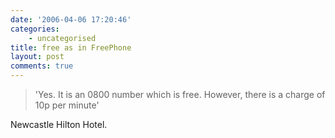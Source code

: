 ```yaml
---
date: '2006-04-06 17:20:46'
categories:
    - uncategorised
title: free as in FreePhone
layout: post
comments: true
---
```

> 'Yes. It is an 0800 number which is free. However, there is a charge
> of 10p per minute'

Newcastle Hilton Hotel.

